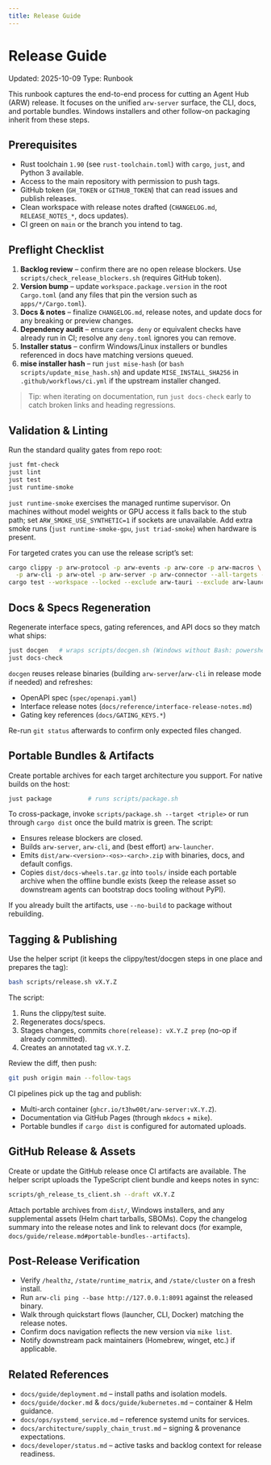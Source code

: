```yaml
---
title: Release Guide
---
```


# Release Guide

Updated: 2025-10-09
Type: Runbook

This runbook captures the end-to-end process for cutting an Agent Hub (ARW) release. It focuses on the unified `arw-server` surface, the CLI, docs, and portable bundles. Windows installers and other follow-on packaging inherit from these steps.

## Prerequisites
- Rust toolchain `1.90` (see `rust-toolchain.toml`) with `cargo`, `just`, and Python 3 available.
- Access to the main repository with permission to push tags.
- GitHub token (`GH_TOKEN` or `GITHUB_TOKEN`) that can read issues and publish releases.
- Clean workspace with release notes drafted (`CHANGELOG.md`, `RELEASE_NOTES_*`, docs updates).
- CI green on `main` or the branch you intend to tag.

## Preflight Checklist
1. **Backlog review** – confirm there are no open release blockers. Use `scripts/check_release_blockers.sh` (requires GitHub token).
2. **Version bump** – update `workspace.package.version` in the root `Cargo.toml` (and any files that pin the version such as `apps/*/Cargo.toml`).
3. **Docs & notes** – finalize `CHANGELOG.md`, release notes, and update docs for any breaking or preview changes.
4. **Dependency audit** – ensure `cargo deny` or equivalent checks have already run in CI; resolve any `deny.toml` ignores you can remove.
5. **Installer status** – confirm Windows/Linux installers or bundles referenced in docs have matching versions queued.
6. **mise installer hash** – run `just mise-hash` (or `bash scripts/update_mise_hash.sh`) and update `MISE_INSTALL_SHA256` in `.github/workflows/ci.yml` if the upstream installer changed.

> Tip: when iterating on documentation, run `just docs-check` early to catch broken links and heading regressions.

## Validation & Linting

Run the standard quality gates from repo root:

```bash
just fmt-check
just lint
just test
just runtime-smoke
```

`just runtime-smoke` exercises the managed runtime supervisor. On machines without model weights or GPU access it falls back to the stub path; set `ARW_SMOKE_USE_SYNTHETIC=1` if sockets are unavailable. Add extra smoke runs (`just runtime-smoke-gpu`, `just triad-smoke`) when hardware is present.

For targeted crates you can use the release script’s set:

```bash
cargo clippy -p arw-protocol -p arw-events -p arw-core -p arw-macros \
  -p arw-cli -p arw-otel -p arw-server -p arw-connector --all-targets -- -D warnings
cargo test --workspace --locked --exclude arw-tauri --exclude arw-launcher
```

## Docs & Specs Regeneration

Regenerate interface specs, gating references, and API docs so they match what ships:

```bash
just docgen   # wraps scripts/docgen.sh (Windows without Bash: powershell -ExecutionPolicy Bypass -File scripts\docgen.ps1)
just docs-check
```

`docgen` reuses release binaries (building `arw-server`/`arw-cli` in release mode if needed) and refreshes:
- OpenAPI spec (`spec/openapi.yaml`)
- Interface release notes (`docs/reference/interface-release-notes.md`)
- Gating key references (`docs/GATING_KEYS.*`)

Re-run `git status` afterwards to confirm only expected files changed.

## Portable Bundles & Artifacts

Create portable archives for each target architecture you support. For native builds on the host:

```bash
just package          # runs scripts/package.sh
```

To cross-package, invoke `scripts/package.sh --target <triple>` or run through `cargo dist` once the build matrix is green. The script:
- Ensures release blockers are closed.
- Builds `arw-server`, `arw-cli`, and (best effort) `arw-launcher`.
- Emits `dist/arw-<version>-<os>-<arch>.zip` with binaries, docs, and default configs.
- Copies `dist/docs-wheels.tar.gz` into `tools/` inside each portable archive when the offline bundle exists (keep the release asset so downstream agents can bootstrap docs tooling without PyPI).

If you already built the artifacts, use `--no-build` to package without rebuilding.

## Tagging & Publishing

Use the helper script (it keeps the clippy/test/docgen steps in one place and prepares the tag):

```bash
bash scripts/release.sh vX.Y.Z
```

The script:
1. Runs the clippy/test suite.
2. Regenerates docs/specs.
3. Stages changes, commits `chore(release): vX.Y.Z prep` (no-op if already committed).
4. Creates an annotated tag `vX.Y.Z`.

Review the diff, then push:

```bash
git push origin main --follow-tags
```

CI pipelines pick up the tag and publish:
- Multi-arch container (`ghcr.io/t3hw00t/arw-server:vX.Y.Z`).
- Documentation via GitHub Pages (through `mkdocs` + `mike`).
- Portable bundles if `cargo dist` is configured for automated uploads.

## GitHub Release & Assets

Create or update the GitHub release once CI artifacts are available. The helper script uploads the TypeScript client bundle and keeps notes in sync:

```bash
scripts/gh_release_ts_client.sh --draft vX.Y.Z
```

Attach portable archives from `dist/`, Windows installers, and any supplemental assets (Helm chart tarballs, SBOMs). Copy the changelog summary into the release notes and link to relevant docs (for example, `docs/guide/release.md#portable-bundles--artifacts`).

## Post-Release Verification

- Verify `/healthz`, `/state/runtime_matrix`, and `/state/cluster` on a fresh install.
- Run `arw-cli ping --base http://127.0.0.1:8091` against the released binary.
- Walk through quickstart flows (launcher, CLI, Docker) matching the release notes.
- Confirm docs navigation reflects the new version via `mike list`.
- Notify downstream pack maintainers (Homebrew, winget, etc.) if applicable.

## Related References
- `docs/guide/deployment.md` – install paths and isolation models.
- `docs/guide/docker.md` & `docs/guide/kubernetes.md` – container & Helm guidance.
- `docs/ops/systemd_service.md` – reference systemd units for services.
- `docs/architecture/supply_chain_trust.md` – signing & provenance expectations.
- `docs/developer/status.md` – active tasks and backlog context for release readiness.
